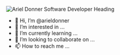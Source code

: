 ![Ariel Donner Software Developer Heading](https://user-images.githubusercontent.com/106547566/205744490-2dff59d3-f55c-4613-8788-89a3af841a34.png)

- 👋 Hi, I’m @arieldonner
- 👀 I’m interested in ...
- 🌱 I’m currently learning ...
- 💞️ I’m looking to collaborate on ...
- 📫 How to reach me ...

<!---
arieldonner/arieldonner is a ✨ special ✨ repository because its `README.md` (this file) appears on your GitHub profile.
You can click the Preview link to take a look at your changes.
--->
